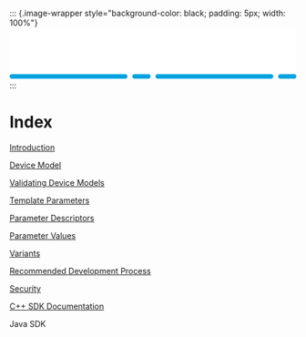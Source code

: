 ::: {.image-wrapper style="background-color: black; padding: 5px; width: 100%"}
![Catena Logo](images/Catena%20Logo_PMS2191%20&%20White.png)
:::

# Index

[Introduction](Introduction.html)

[Device Model](DeviceModel.html)

[Validating Device Models](Validation.html)

[Template Parameters](Template.html)

[Parameter Descriptors](Params.html)

[Parameter Values](Value.html)

[Variants](Variants.html)

[Recommended Development Process](DevProcess.html)

[Security](Security.html)

[C++ SDK Documentation](doxygen/index.html)

Java SDK


